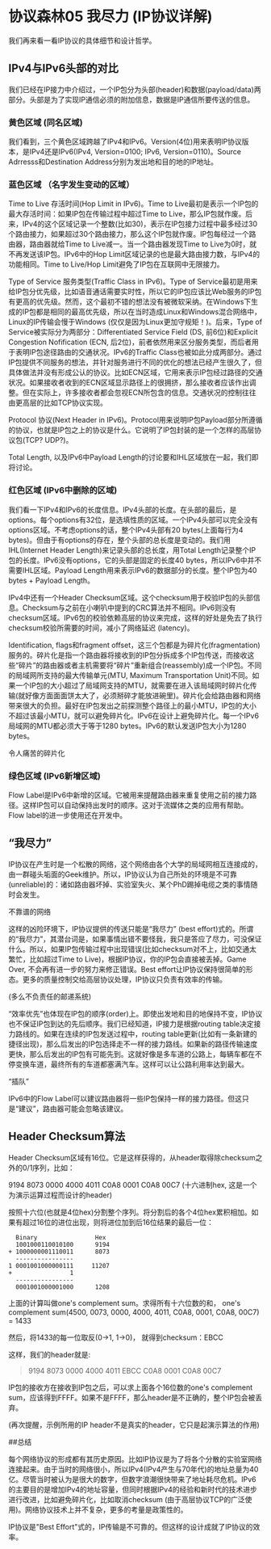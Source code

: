 # 协议森林05 我尽力 (IP协议详解)

我们再来看一看IP协议的具体细节和设计哲学。

 

## IPv4与IPv6头部的对比

我们已经在IP接力中介绍过，一个IP包分为头部(header)和数据(payload/data)两部分。头部是为了实现IP通信必须的附加信息，数据是IP通信所要传送的信息。

### 黄色区域 (同名区域)
我们看到，三个黄色区域跨越了IPv4和IPv6。Version(4位)用来表明IP协议版本，是IPv4还是IPv6(IPv4, Version=0100; IPv6, Version=0110)。Source Adrresss和Destination Address分别为发出地和目的地的IP地址。

 
### 蓝色区域 （名字发生变动的区域）
Time to Live 存活时间(Hop Limit in IPv6)。Time to Live最初是表示一个IP包的最大存活时间：如果IP包在传输过程中超过Time to Live，那么IP包就作废。后来，IPv4的这个区域记录一个整数(比如30)，表示在IP包接力过程中最多经过30个路由接力，如果超过30个路由接力，那么这个IP包就作废。IP包每经过一个路由器，路由器就给Time to Live减一。当一个路由器发现Time to Live为0时，就不再发送该IP包。IPv6中的Hop Limit区域记录的也是最大路由接力数，与IPv4的功能相同。Time to Live/Hop Limit避免了IP包在互联网中无限接力。

Type of Service 服务类型(Traffic Class in IPv6)。Type of Service最初是用来给IP包分优先级，比如语音通话需要实时性，所以它的IP包应该比Web服务的IP包有更高的优先级。然而，这个最初不错的想法没有被微软采纳。在Windows下生成的IP包都是相同的最高优先级，所以在当时造成Linux和Windows混合网络中，Linux的IP传输会慢于Windows (仅仅是因为Linux更加守规矩！)。后来，Type of Service被实际分为两部分：Differentiated Service Field (DS, 前6位)和Explicit Congestion Nofification (ECN, 后2位)，前者依然用来区分服务类型，而后者用于表明IP包途径路由的交通状况。IPv6的Traffic Class也被如此分成两部分。通过IP包提供不同服务的想法，并针对服务进行不同的优化的想法已经产生很久了，但具体做法并没有形成公认的协议。比如ECN区域，它用来表示IP包经过路径的交通状况。如果接收者收到的ECN区域显示路径上的很拥挤，那么接收者应该作出调整。但在实际上，许多接收者都会忽视ECN所包含的信息。交通状况的控制往往由更高层的比如TCP协议实现。

Protocol 协议(Next Header in IPv6)。Protocol用来说明IP包Payload部分所遵循的协议，也就是IP包之上的协议是什么。它说明了IP包封装的是一个怎样的高层协议包(TCP? UDP?)。

Total Length, 以及IPv6中Payload Length的讨论要和IHL区域放在一起，我们即将讨论。

 

### 红色区域 (IPv6中删除的区域)
我们看一下IPv4和IPv6的长度信息。IPv4头部的长度。在头部的最后，是options。每个options有32位，是选填性质的区域。一个IPv4头部可以完全没有options区域。不考虑options的话，整个IPv4头部有20 bytes(上面每行为4 bytes)。但由于有options的存在，整个头部的总长度是变动的。我们用IHL(Internet Header Length)来记录头部的总长度，用Total Length记录整个IP包的长度。IPv6没有options，它的头部是固定的长度40 bytes，所以IPv6中并不需要IHL区域。Payload Length用来表示IPv6的数据部分的长度。整个IP包为40 bytes + Payload Length。

IPv4中还有一个Header Checksum区域。这个checksum用于校验IP包的头部信息。Checksum与之前在小喇叭中提到的CRC算法并不相同。IPv6则没有checksum区域。IPv6包的校验依赖高层的协议来完成，这样的好处是免去了执行checksum校验所需要的时间，减小了网络延迟 (latency)。

Identification, flags和fragment offset，这三个包都是为碎片化(fragmentation)服务的。碎片化是指一个路由器将接收到的IP包分拆成多个IP包传送，而接收这些“碎片”的路由器或者主机需要将“碎片”重新组合(reassembly)成一个IP包。不同的局域网所支持的最大传输单元(MTU, Maximum Transportation Unit)不同。如果一个IP包的大小超过了局域网支持的MTU，就需要在进入该局域网时碎片化传输(就好像方面面面饼太大了，必须掰碎才能放进碗里)。碎片化会给路由器和网络带来很大的负担。最好在IP包发出之前探测整个路径上的最小MTU，IP包的大小不超过该最小MTU，就可以避免碎片化。IPv6在设计上避免碎片化。每一个IPv6局域网的MTU都必须大于等于1280 bytes。IPv6的默认发送IP包大小为1280 bytes。

 


令人痛苦的碎片化

### 绿色区域 (IPv6新增区域)
Flow Label是IPv6中新增的区域。它被用来提醒路由器来重复使用之前的接力路径。这样IP包可以自动保持出发时的顺序。这对于流媒体之类的应用有帮助。Flow label的进一步使用还在开发中。

 

## “我尽力”

IP协议在产生时是一个松散的网络，这个网络由各个大学的局域网相互连接成的，由一群碰头垢面的Geek维护。所以，IP协议认为自己所处的环境是不可靠(unreliable)的：诸如路由器坏掉、实验室失火、某个PhD踢掉电缆之类的事情随时会发生。



不靠谱的网络

这样的凶险环境下，IP协议提供的传送只能是“我尽力” (best effort)式的。所谓的“我尽力”，其潜台词是，如果事情出错不要怪我，我只是答应了尽力，可没保证什么。所以，如果IP包传输过程中出现错误(比如checksum对不上，比如交通太繁忙，比如超过Time to Live)，根据IP协议，你的IP包会直接被丢掉。Game Over, 不会再有进一步的努力来修正错误。Best effort让IP协议保持很简单的形态。更多的质量控制交给高层协议处理，IP协议只负责有效率的传输。

(多么不负责任的邮递系统)

“效率优先”也体现在IP包的顺序(order)上。即使出发地和目的地保持不变，IP协议也不保证IP包到达的先后顺序。我们已经知道，IP接力是根据routing table决定接力路线的。如果在连续的IP包发送过程中，routing table更新(比如有一条新建的捷径出现)，那么后发出的IP包选择走不一样的接力路线。如果新的路径传输速度更快，那么后发出的IP包有可能先到。这就好像是多车道的公路上，每辆车都在不停变换车道，最终所有的车道都塞满汽车。这样可以让公路利用率达到最大。



“插队”

 

IPv6中的Flow Label可以建议路由器将一些IP包保持一样的接力路径。但这只是“建议”，路由器可能会忽略该建议。

 

## Header Checksum算法

Header Checksum区域有16位。它是这样获得的，从header取得除checksum之外的0/1序列，比如：

9194 8073 0000 4000 4011 C0A8 0001 C0A8 00C7 (十六进制hex, 这是一个为演示运算过程而设计的header)

按照十六位(也就是4位hex)分割整个序列。将分割后的各个4位hex累积相加。如果有超过16位的进位出现，则将进位加到后16位结果的最后一位：

      Binary                Hex
      1001000110010100      9194
    + 1000000001110011      8073
      ----------------
    1 0001001000000111     11207
    +                1
      ----------------
      0001001000001000      1208

上面的计算叫做one's complement sum。求得所有十六位数的和，
one's complement sum(4500, 0073, 0000, 4000, 4011, C0A8, 0001, C0A8, 00C7) = 1433

然后，将1433的每一位取反(0->1, 1->0)， 就得到checksum：EBCC

这样，我们的header就是:

>9194 8073 0000 4000 4011 EBCC C0A8 0001 C0A8 00C7

IP包的接收方在接收到IP包之后，可以求上面各个16位数的one's complement sum，应该得到FFFF。如果不是FFFF，那么header是不正确的，整个IP包会被丢弃。

(再次提醒，示例所用的IP header不是真实的header，它只是起演示算法的作用)

 

##总结

每个网络协议的形成都有其历史原因。比如IP协议是为了将各个分散的实验室网络连接起来。由于当时的网络很小，所以IPv4(IPv4产生与70年代)的地址总量为40亿。尽管当时被认为是很大的数字，但数字浪潮很快带来了地址耗尽危机。IPv6的主要目的是增加IPv4的地址容量，但同时根据IPv4的经验和新时代的技术进步进行改进，比如避免碎片化，比如取消checksum (由于高层协议TCP的广泛使用)。网络协议技术上并不复杂，更多的考量是政策性的。

IP协议是"Best Effort"式的，IP传输是不可靠的。但这样的设计成就了IP协议的效率。
